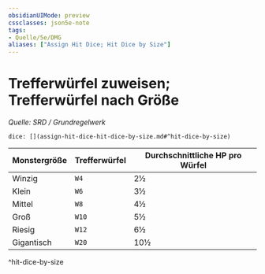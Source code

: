 ```yaml
---
obsidianUIMode: preview
cssclasses: json5e-note
tags:
- Quelle/5e/DMG
aliases: ["Assign Hit Dice; Hit Dice by Size"]
---
```

# Trefferwürfel zuweisen; Trefferwürfel nach Größe
*Quelle: SRD / Grundregelwerk*

`dice: [](assign-hit-dice-hit-dice-by-size.md#^hit-dice-by-size)`

| Monstergröße | Trefferwürfel | Durchschnittliche HP pro Würfel |
| ------------ | ------------- | ------------------------------- |
| Winzig       | `W4`          | 2½                              |
| Klein        | `W6`          | 3½                              |
| Mittel       | `W8`          | 4½                              |
| Groß         | `W10`         | 5½                              |
| Riesig       | `W12`         | 6½                              |
| Gigantisch   | `W20`         | 10½                             |
^hit-dice-by-size